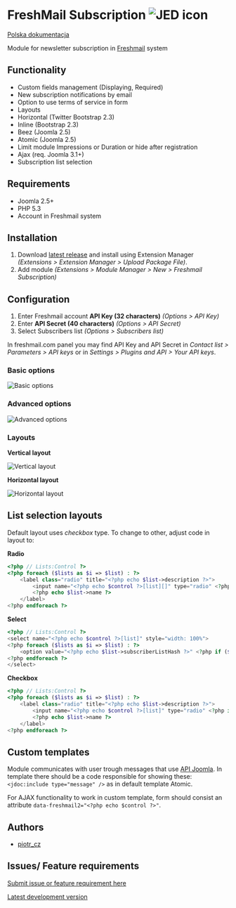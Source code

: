 FreshMail Subscription ![JED icon](./artwork/JED_icon.png "mod_freshmail2")
======================

[Polska dokumentacja](https://github.com/piotr-cz/mod_freshmail2/blob/master/README.md)

Module for newsletter subscription in [Freshmail](http://freshmail.com/) system


Functionality
-------------
- Custom fields management (Displaying, Required)
- New subscription notifications by email
- Option to use terms of service in form
- Layouts
 - Horizontal (Twitter Bootstrap 2.3)
 - Inline (Bootstrap 2.3)
 - Beez (Joomla 2.5)
 - Atomic (Joomla 2.5)
- Limit module Impressions or Duration or hide after registration
- Ajax (req. Joomla 3.1+)
- Subscription list selection


Requirements
------------

- Joomla 2.5+
- PHP 5.3
- Account in Freshmail system


Installation
------------

1. Download [latest release](https://github.com/piotr-cz/mod_freshmail2/releases) and install using Extension Manager _(Extensions > Extension Manager > Upload Package File)_.
2. Add module _(Extensions > Module Manager > New > Freshmail Subscription)_


Configuration
-------------

1. Enter Freshmail account **API Key (32 characters)** _(Options > API Key)_
2. Enter **API Secret (40 characters)** _(Options > API Secret)_
3. Select Subscribers list _(Options > Subscribers list)_

In freshmail.com panel you may find API Key and API Secret in _Contact list > Parameters > API keys_ or in _Settings > Plugins and API > Your API keys_.


### Basic options

![Basic options](./artwork/screenshots/screen-admin-opcje-podstawowe.png "Basic options")

### Advanced options

![Advanced options](./artwork/screenshots/screen-admin-opcje-wzbogacone.png "Advanced options")

### Layouts

**Vertical layout**

![Vertical layout](./artwork/screenshots/screen-site-wetykalny.png "Vertical layout")

**Horizontal layout**

![Horizontal layout](./artwork/screenshots/screen-site-horyzontalny.png "Horizontal layout")


List selection layouts
----------------------

Default layout uses _checkbox_ type. To change to other, adjust code in layout to:

**Radio**

```php
<?php // Lists:Control ?>
<?php foreach ($lists as $i => $list) : ?>
	<label class="radio" title="<?php echo $list->description ?>">
		<input name="<?php echo $control ?>[list][]" type="radio" <?php if ($list->selected) : ?> checked="checked"<?php endif ?> value="<?php echo $list->subscriberListHash ?>" />
		<?php echo $list->name ?>
	</label>
<?php endforeach ?>
```

**Select**

```php
<?php // Lists:Control ?>
<select name="<?php echo $control ?>[list]" style="width: 100%">
<?php foreach ($lists as $i => $list) : ?>
	<option value="<?php echo $list->subscriberListHash ?>" <?php if ($list->selected) : ?> selected="selected"<?php endif ?>><?php echo $list->name ?></option>
<?php endforeach ?>
</select>
```

**Checkbox**

```php
<?php // Lists:Control ?>
<?php foreach ($lists as $i => $list) : ?>
	<label class="radio" title="<?php echo $list->description ?>">
		<input name="<?php echo $control ?>[list]" type="radio" <?php if ($list->selected) : ?> checked="checked"<?php endif ?> value="<?php echo $list->subscriberListHash ?>" />
		<?php echo $list->name ?>
	</label>
<?php endforeach ?>
```

Custom templates
----------------

Module communicates with user trough messages that use
[API Joomla](http://docs.joomla.org/Display_error_messages_and_notices).
In template there should be a code responsible for showing these:
`<jdoc:include type="message" />` as in default template Atomic.

For AJAX functionality to work in custom template, form should consist
an attribute `data-freshmail2="<?php echo $control ?>"`.


Authors
-------

- [piotr_cz](https://github.com/piotr-cz)


Issues/ Feature requirements
----------------------------

[Submit issue or feature requirement here](https://github.com/piotr-cz/mod_freshmail2/issues)

[Latest development version](https://github.com/piotr-cz/mod_freshmail2/archive/master.zip)
